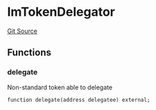 # ImTokenDelegator
[Git Source](https://github.com/malda-protocol/malda-lending/blob/ae9b756ce0322e339daafd68cf97592f5de2033d/src\interfaces\ImToken.sol)


## Functions
### delegate

Non-standard token able to delegate


```solidity
function delegate(address delegatee) external;
```

